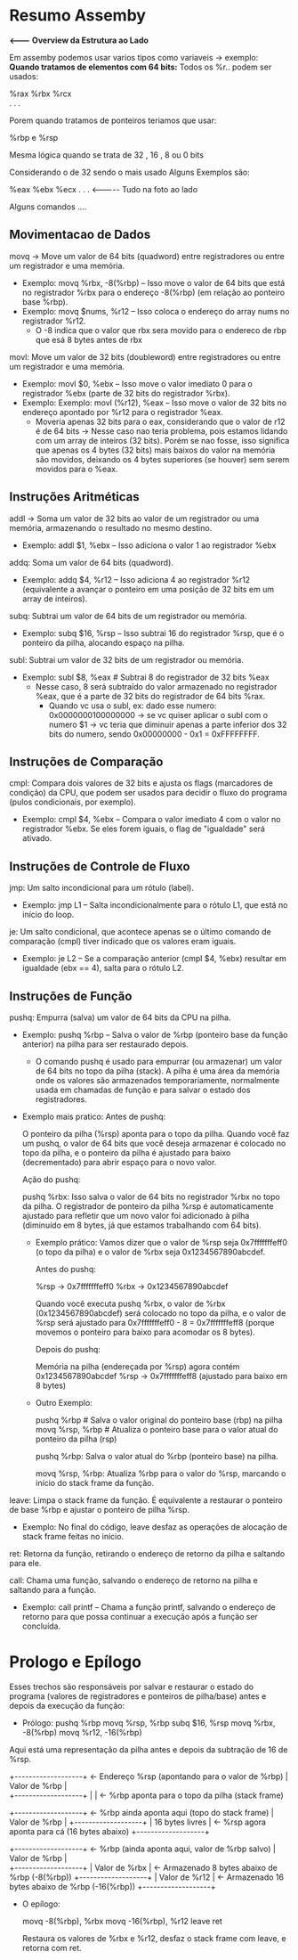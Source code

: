 # Resumo Assemby

__<--- Overview da Estrutura ao Lado__

Em assemby podemos usar varios tipos como variaveis -> exemplo:
__Quando tratamos de elementos com 64 bits:__
Todos os %r.. podem ser usados:

%rax
%rbx
%rcx    
.
.
.


Porem quando tratamos de ponteiros teriamos que usar:

%rbp e %rsp

Mesma lógica quando se trata de 32 , 16 , 8 ou 0 bits

Considerando o de 32 sendo o mais usado
Alguns Exemplos são:

%eax
%ebx
%ecx 
.
.
.
<----- Tudo na foto ao lado


Alguns comandos ....

## Movimentacao de Dados


movq ->  Move um valor de 64 bits (quadword) entre registradores ou entre um registrador e uma memória.
- Exemplo: movq %rbx, -8(%rbp) – Isso move o valor de 64 bits que está no registrador %rbx para o endereço -8(%rbp) (em relação ao ponteiro base %rbp).
- Exemplo: movq $nums, %r12 – Isso coloca o endereço do array nums no registrador %r12.
    - O -8 indica que o valor que rbx sera movido para o endereco de rbp que esá 8 bytes antes de rbx

movl: Move um valor de 32 bits (doubleword) entre registradores ou entre um registrador e uma memória.
- Exemplo: movl $0, %ebx – Isso move o valor imediato 0 para o registrador %ebx (parte de 32 bits do registrador %rbx).
- Exemplo: Exemplo: movl (%r12), %eax – Isso move o valor de 32 bits no endereço apontado por %r12 para o registrador %eax.
    - Moveria apenas 32 bits para o eax, considerando que o valor de r12 é de 64 bits -> Nesse caso nao teria problema, pois estamos lidando com um array de inteiros (32 bits). Porém se nao fosse, isso significa que apenas os 4 bytes (32 bits) mais baixos do valor na memória são movidos, deixando os 4 bytes superiores (se houver) sem serem movidos para o %eax.

## Instruções Aritméticas


addl -> Soma um valor de 32 bits ao valor de um registrador ou uma memória, armazenando o resultado no mesmo destino.

- Exemplo: addl $1, %ebx – Isso adiciona o valor 1 ao registrador %ebx

addq: Soma um valor de 64 bits (quadword).

- Exemplo: addq $4, %r12 – Isso adiciona 4 ao registrador %r12 (equivalente a avançar o ponteiro em uma posição de 32 bits em um array de inteiros).

subq: Subtrai um valor de 64 bits de um registrador ou memória.

- Exemplo: subq $16, %rsp – Isso subtrai 16 do registrador %rsp, que é o ponteiro da pilha, alocando espaço na pilha.

subl: Subtrai um valor de 32 bits de um registrador ou memória.

- Exemplo: subl $8, %eax   # Subtrai 8 do registrador de 32 bits %eax
    - Nesse caso, 8 será subtraído do valor armazenado no registrador %eax, que é a parte de 32 bits do registrador de 64 bits %rax.
        - Quando vc usa o subl, ex: dado esse numero: 0x0000000100000000 -> se vc quiser aplicar o subl com o numero $1 -> vc teria que diminuir apenas a parte inferior dos 32 bits do numero, sendo 0x00000000 - 0x1 = 0xFFFFFFFF. 



## Instruções de Comparação

cmpl: Compara dois valores de 32 bits e ajusta os flags (marcadores de condição) da CPU, que podem ser usados para decidir o fluxo do programa (pulos condicionais, por exemplo).

- Exemplo: cmpl $4, %ebx – Compara o valor imediato 4 com o valor no registrador %ebx. Se eles forem iguais, o flag de "igualdade" será ativado.



## Instruções de Controle de Fluxo

jmp: Um salto incondicional para um rótulo (label).

- Exemplo: jmp L1 – Salta incondicionalmente para o rótulo L1, que está no início do loop.


je: Um salto condicional, que acontece apenas se o último comando de comparação (cmpl) tiver indicado que os valores eram iguais.

- Exemplo: je L2 – Se a comparação anterior (cmpl $4, %ebx) resultar em igualdade (ebx == 4), salta para o rótulo L2.











## Instruções de Função

pushq: Empurra (salva) um valor de 64 bits da CPU na pilha.

- Exemplo: pushq %rbp – Salva o valor de %rbp (ponteiro base da função anterior) na pilha para ser restaurado depois.
    - O comando pushq é usado para empurrar (ou armazenar) um valor de 64 bits no topo da pilha (stack). A pilha é uma área da memória onde os valores são armazenados temporariamente, normalmente usada em chamadas de função e para salvar o estado dos registradores.

- Exemplo mais pratico:
    Antes de pushq:

    O ponteiro da pilha (%rsp) aponta para o topo da pilha.
    Quando você faz um pushq, o valor de 64 bits que você deseja armazenar é colocado no topo da pilha, e o ponteiro da pilha é ajustado para baixo (decrementado) para abrir espaço para o novo valor.

    Ação do pushq:

    pushq %rbx: Isso salva o valor de 64 bits no registrador %rbx no topo da pilha.
    O registrador de ponteiro da pilha %rsp é automaticamente ajustado para refletir que um novo valor foi adicionado à pilha (diminuído em 8 bytes, já que estamos trabalhando com 64 bits).

    - Exemplo prático: Vamos dizer que o valor de %rsp seja 0x7fffffffeff0 (o topo da pilha) e o valor de %rbx seja 0x1234567890abcdef.

        Antes do pushq:

        %rsp -> 0x7fffffffeff0
        %rbx -> 0x1234567890abcdef

        Quando você executa pushq %rbx, o valor de %rbx (0x1234567890abcdef) será colocado no topo da pilha, e o valor de %rsp será ajustado para 0x7fffffffeff0 - 8 = 0x7fffffffeff8 (porque movemos o ponteiro para baixo para acomodar os 8 bytes).

         Depois do pushq:

        Memória na pilha (endereçada por %rsp) agora contém 0x1234567890abcdef
        %rsp -> 0x7fffffffeff8 (ajustado para baixo em 8 bytes)

    - Outro Exemplo:

        pushq   %rbp        # Salva o valor original do ponteiro base (rbp) na pilha
        movq    %rsp, %rbp  # Atualiza o ponteiro base para o valor atual do ponteiro da pilha (rsp)

        pushq %rbp: Salva o valor atual do %rbp (ponteiro base) na pilha.

        movq %rsp, %rbp: Atualiza %rbp para o valor do %rsp, marcando o início do stack frame da função.



leave: Limpa o stack frame da função. É equivalente a restaurar o ponteiro de base %rbp e ajustar o ponteiro de pilha %rsp.

- Exemplo: No final do código, leave desfaz as operações de alocação de stack frame feitas no início.



ret: Retorna da função, retirando o endereço de retorno da pilha e saltando para ele.



call: Chama uma função, salvando o endereço de retorno na pilha e saltando para a função.

- Exemplo: call printf – Chama a função printf, salvando o endereço de retorno para que possa continuar a execução após a função ser concluída.



# Prologo e Epílogo 

Esses trechos são responsáveis por salvar e restaurar o estado do programa (valores de registradores e ponteiros de pilha/base) antes e depois da execução da função:

- Prólogo: 
    pushq   %rbp
    movq    %rsp, %rbp
    subq    $16, %rsp
    movq    %rbx, -8(%rbp)
    movq    %r12, -16(%rbp)


Aqui está uma representação da pilha antes e depois da subtração de 16 de %rsp.





+-------------------+    <- Endereço %rsp (apontando para o valor de %rbp)
|   Valor de %rbp    |    
+-------------------+
|                   | <- %rbp aponta para o topo da pilha (stack frame)




+-------------------+    <- %rbp ainda aponta aqui (topo do stack frame)
|   Valor de %rbp    |
+-------------------+
|   16 bytes livres  |    <- %rsp agora aponta para cá (16 bytes abaixo)
+-------------------+



+-------------------+    <- %rbp (ainda aponta aqui, valor de %rbp salvo)
|   Valor de %rbp    |    
+-------------------+
|    Valor de %rbx   |    <- Armazenado 8 bytes abaixo de %rbp (-8(%rbp))
+-------------------+
|    Valor de %r12   |    <- Armazenado 16 bytes abaixo de %rbp (-16(%rbp))
+-------------------+



- O epílogo:


    movq  -8(%rbp), %rbx
    movq  -16(%rbp), %r12
    leave
    ret

    Restaura os valores de %rbx e %r12, desfaz o stack frame com leave, e retorna com ret.







